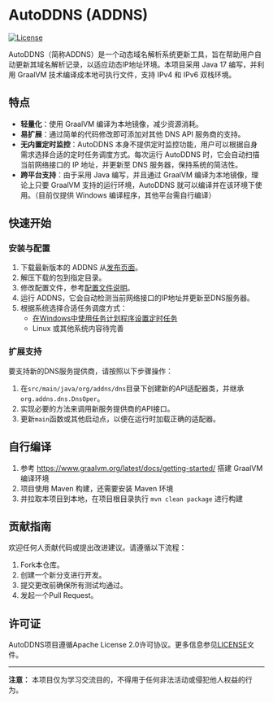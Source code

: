 # AutoDDNS (ADDNS)

[![License](https://img.shields.io/badge/License-Apache%202.0-blue.svg)](http://www.apache.org/licenses/LICENSE-2.0)

AutoDDNS（简称ADDNS）是一个动态域名解析系统更新工具，旨在帮助用户自动更新其域名解析记录，以适应动态IP地址环境。本项目采用 Java 17 编写，并利用 GraalVM 技术编译成本地可执行文件，支持 IPv4 和 IPv6 双栈环境。

## 特点

- **轻量化**：使用 GraalVM 编译为本地镜像，减少资源消耗。
- **易扩展**：通过简单的代码修改即可添加对其他 DNS API 服务商的支持。
- **无内置定时监控**：AutoDDNS 本身不提供定时监控功能，用户可以根据自身需求选择合适的定时任务调度方式。每次运行 AutoDDNS 时，它会自动扫描当前网络接口的 IP 地址，并更新至 DNS 服务器，保持系统的简洁性。
- **跨平台支持**：由于采用 Java 编写，并且通过 GraalVM 编译为本地镜像，理论上只要 GraalVM 支持的运行环境，AutoDDNS 就可以编译并在该环境下使用。（目前仅提供 Windows 编译程序，其他平台需自行编译）

## 快速开始

### 安装与配置

1. 下载最新版本的 ADDNS 从[发布页面](https://github.com/yahocen/AutoDDNS/releases/latest)。
2. 解压下载的包到指定目录。
3. 修改配置文件，参考[配置文件说明](doc/配置文件说明.md)。
4. 运行 ADDNS，它会自动检测当前网络接口的IP地址并更新至DNS服务器。
5. 根据系统选择合适任务调度方式：
   - [在Windows中使用任务计划程序设置定时任务](doc/在Windows中使用任务计划程序设置定时任务.md)
   - Linux 或其他系统内容待完善

### 扩展支持

要支持新的DNS服务提供商，请按照以下步骤操作：

1. 在`src/main/java/org/addns/dns`目录下创建新的API适配器类，并继承`org.addns.dns.DnsOper`。
2. 实现必要的方法来调用新服务提供商的API接口。
3. 更新`main`函数或其他启动点，以便在运行时加载正确的适配器。

## 自行编译

1. 参考 https://www.graalvm.org/latest/docs/getting-started/ 搭建 GraalVM 编译环境
2. 项目使用 Maven 构建，还需要安装 Maven 环境
3. 并拉取本项目到本地，在项目根目录执行 `mvn clean package` 进行构建

## 贡献指南

欢迎任何人贡献代码或提出改进建议。请遵循以下流程：

1. Fork本仓库。
2. 创建一个新分支进行开发。
3. 提交更改前确保所有测试均通过。
4. 发起一个Pull Request。

## 许可证

AutoDDNS项目遵循Apache License 2.0许可协议。更多信息参见[LICENSE](LICENSE)文件。

---

**注意：** 本项目仅为学习交流目的，不得用于任何非法活动或侵犯他人权益的行为。
